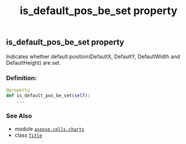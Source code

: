 ﻿---
title: is_default_pos_be_set property
second_title: Aspose.Cells for Python via .NET API References
description: 
type: docs
weight: 200
url: /aspose.cells.charts/title/is_default_pos_be_set/
is_root: false
---

## is_default_pos_be_set property


Indicates whether default position(DefaultX, DefaultY, DefaultWidth and DefaultHeight) are set.
### Definition:
```python
@property
def is_default_pos_be_set(self):
    ...
```

### See Also
* module [`aspose.cells.charts`](../../)
* class [`Title`](/cells/python-net/aspose.cells.charts/title)
